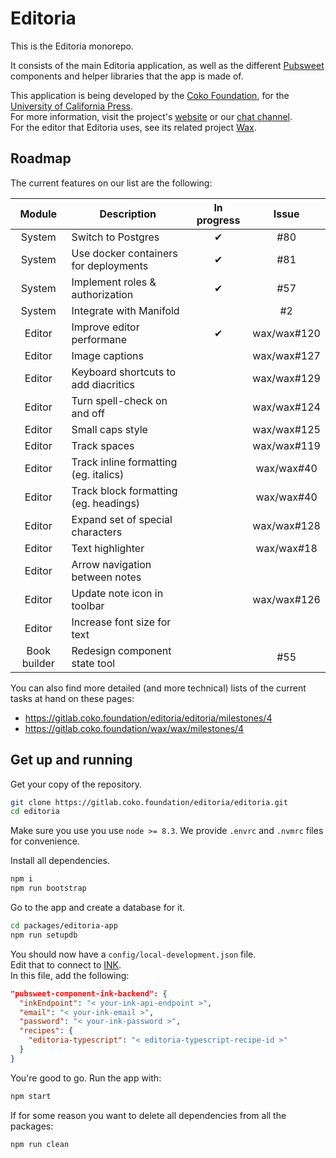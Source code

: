 # Editoria  

This is the Editoria monorepo.  

It consists of the main Editoria application, as well as the different [Pubsweet](https://gitlab.coko.foundation/pubsweet) components and helper libraries that the app is made of.  

This application is being developed by the [Coko Foundation](https://coko.foundation/), for the [University of California Press](http://www.ucpress.edu/).  
For more information, visit the project's [website](https://editoria.pub/) or our [chat channel](https://mattermost.coko.foundation/coko/channels/editoria).  
For the editor that Editoria uses, see its related project [Wax](https://gitlab.coko.foundation/wax/wax).  

## Roadmap

The current features on our list are the following:

|Module       |Description                              |In progress  |Issue|
|:---:        |---                                      |:---:        |:---:|
|System       |Switch to Postgres                       |&#x2714;     |#80|
|System       |Use docker containers for deployments    |&#x2714;     |#81|
|System       |Implement roles & authorization          |&#x2714;     |#57|
|System       |Integrate with Manifold                  |             |#2|
|Editor       |Improve editor performane                |&#x2714;     |wax/wax#120|
|Editor       |Image captions                           |             |wax/wax#127|
|Editor       |Keyboard shortcuts to add diacritics     |             |wax/wax#129|
|Editor       |Turn spell-check on and off              |             |wax/wax#124|
|Editor       |Small caps style                         |             |wax/wax#125|
|Editor       |Track spaces                             |             |wax/wax#119|
|Editor       |Track inline formatting (eg. italics)    |             |wax/wax#40|
|Editor       |Track block formatting (eg. headings)    |             |wax/wax#40|
|Editor       |Expand set of special characters         |             |wax/wax#128|
|Editor       |Text highlighter                         |             |wax/wax#18|
|Editor       |Arrow navigation between notes           |             ||
|Editor       |Update note icon in toolbar              |             |wax/wax#126|
|Editor       |Increase font size for text              |             ||
|Book builder |Redesign component state tool            |             |#55|

You can also find more detailed (and more technical) lists of the current tasks at hand on these pages:
* https://gitlab.coko.foundation/editoria/editoria/milestones/4
* https://gitlab.coko.foundation/wax/wax/milestones/4

## Get up and running  

Get your copy of the repository.  
```sh
git clone https://gitlab.coko.foundation/editoria/editoria.git
cd editoria
```

Make sure you use you use `node >= 8.3`. We provide `.envrc` and `.nvmrc` files for convenience.  

Install all dependencies.  
```sh
npm i
npm run bootstrap
```

Go to the app and create a database for it.  
```sh
cd packages/editoria-app
npm run setupdb
```

You should now have a `config/local-development.json` file.  
Edit that to connect to [INK](https://gitlab.coko.foundation/INK/ink-api).  
In this file, add the following:  
```json
"pubsweet-component-ink-backend": {
  "inkEndpoint": "< your-ink-api-endpoint >",
  "email": "< your-ink-email >",
  "password": "< your-ink-password >",
  "recipes": {
    "editoria-typescript": "< editoria-typescript-recipe-id >"
  }
}
```

You're good to go. Run the app with:  
```sh
npm start
```

If for some reason you want to delete all dependencies from all the packages:  
```sh
npm run clean
```
